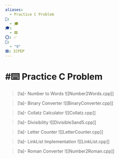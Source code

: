 ```yaml
---
aliases:
  - Practice C Problem
📁:
  - 🎓
🎓:
  - 🟩
⭕: ✅
🔢:
  - "9"
🟩: ICPEP
---
```

# #⌨️ Practice C Problem

> [!a]- Number to Words
> ![[Number2Words.cpp]]

> [!a]- Binary Converter
> ![[BinaryConverter.cpp]]

> [!a]- Collatz Calculator
> ![[Collatz.cpp]]

> [!a]- Divisibility
> ![[Divisible3and5.cpp]]

> [!a]- Letter Counter
> ![[LetterCounter.cpp]]

> [!a]- LinkList Implementation
> ![[LinkList.cpp]]

> [!a]- Roman Converter
> ![[Number2Roman.cpp]]

